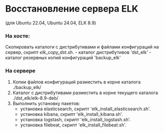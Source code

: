 # Восстановление сервера ELK
(для Ubuntu 22.04, Ubuntu 24.04, ELK 8.9)

### На хосте:
Скопировать каталоги с дистрибутивами и файлами конфигураций на сервер, скрипт *elk_copy_dst.sh*.
	- каталог дистрибутивов 'dst_elk'
	- каталог резервных копий конфигураций 'backup_elk'
### На сервере
1. Копии файлов конфигураций разместить в корне каталога ./backup_elk/
2. Каталог с дистрибутивами разместить в корне текущего каталога ./dst_elk/elk-8.9-deb/
3. Выполнить установку пакетов:
	- установка elasticsearch, скрипт 'elk_install_elasticsearch.sh'.
	- установка kibana, скрипт 'elk_install_kibana.sh'.
	- установка logstash, скрипт 'elk_install_logstash.sh'.
	- установка filebeat, скрипт 'elk_install_filebeat.sh'.
